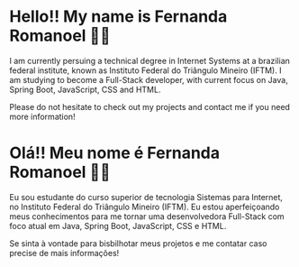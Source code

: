 
# Hello!! My name is Fernanda Romanoel 🙋🏽
   I am currently persuing a technical degree in Internet Systems at a brazilian federal institute, known as Instituto Federal do Triângulo Mineiro (IFTM). I am studying to become a Full-Stack developer, with current focus on Java, Spring Boot, JavaScript, CSS and HTML.

   Please do not hesitate to check out my projects and contact me if you need more information!
   
# Olá!! Meu nome é Fernanda Romanoel 🙋🏽

   Eu sou estudante do curso superior de tecnologia Sistemas para Internet, no Instituto Federal do Triângulo Mineiro (IFTM). Eu estou aperfeiçoando meus conhecimentos para me tornar uma desenvolvedora Full-Stack com foco atual em Java, Spring Boot, JavaScript, CSS e HTML.

  Se sinta à vontade para bisbilhotar meus projetos e me contatar caso precise de mais informações!



<!--
**fromanoel/fRomanoel** is a ✨ _special_ ✨ repository because its `README.md` (this file) appears on your GitHub profile.

Here are some ideas to get you started:

- 🔭 I’m currently working on ...
- 🌱 I’m currently learning ...
- 👯 I’m looking to collaborate on ...
- 🤔 I’m looking for help with ...
- 💬 Ask me about ...
- 📫 How to reach me: ...
- 😄 Pronouns: ...
- ⚡ Fun fact: ...
-->
